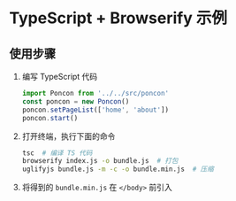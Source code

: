 # TypeScript + Browserify 示例

## 使用步骤

1. 编写 TypeScript 代码
    ```ts
    import Poncon from '../../src/poncon'
    const poncon = new Poncon()
    poncon.setPageList(['home', 'about'])
    poncon.start()
    ```
2. 打开终端，执行下面的命令
    ```bash
    tsc  # 编译 TS 代码
    browserify index.js -o bundle.js  # 打包
    uglifyjs bundle.js -m -c -o bundle.min.js  # 压缩
    ```
3. 将得到的 `bundle.min.js` 在 `</body>` 前引入